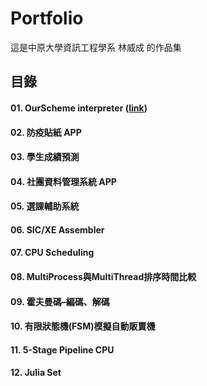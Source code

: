 # Portfolio

這是中原大學資訊工程學系 林威成 的作品集

## 目錄
#### 01. OurScheme interpreter ([link](https://github.com/flps4438/Portfolio/tree/main/OurScheme%20interpreter))
#### 02. 防疫貼紙 APP
#### 03. 學生成績預測
#### 04. 社團資料管理系統 APP
#### 05. 選課輔助系統
#### 06. SIC/XE Assembler
#### 07. CPU Scheduling
#### 08. MultiProcess與MultiThread排序時間比較
#### 09. 霍夫曼碼–編碼、解碼
#### 10. 有限狀態機(FSM)模擬自動販賣機
#### 11. 5-Stage Pipeline CPU
#### 12. Julia Set

